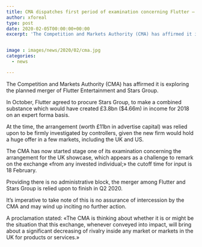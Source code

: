 ```yaml
---
title: CMA dispatches first period of examination concerning Flutter — Stars Group merger
author: xforeal 
type: post
date: 2020-02-05T00:00:00+00:00
excerpt: 'The Competition and Markets Authority (CMA) has affirmed it is exploring the planned merger of Flutter Entertainment and Stars Group '


image : images/news/2020/02/cma.jpg
categories:
  - news

---
```

The Competition and Markets Authority (CMA) has affirmed it is exploring the planned merger of Flutter Entertainment and Stars Group.

In October, Flutter agreed to procure Stars Group, to make a combined substance which would have created &pound;3.8bn ($4.66m) in income for 2018 on an expert forma basis.

At the time, the arrangement (worth &pound;11bn in advertise capital) was relied upon to be firmly investigated by controllers, given the new firm would hold a huge offer in a few markets, including the UK and US.

The CMA has now started stage one of its examination concerning the arrangement for the UK showcase, which appears as a challenge to remark on the exchange &#171;from any invested individual;&#187; the cutoff time for input is 18 February.

Providing there is no administrative block, the merger among Flutter and Stars Group is relied upon to finish in Q2 2020.

It&rsquo;s imperative to take note of this is no assurance of intercession by the CMA and may wind up inciting no further action.

A proclamation stated: &#171;The CMA is thinking about whether it is or might be the situation that this exchange, whenever conveyed into impact, will bring about a significant decreasing of rivalry inside any market or markets in the UK for products or services.&#187;